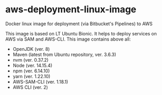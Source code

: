 # aws-deployment-linux-image
Docker linux image for deployment (via Bitbucket's Pipelines) to AWS

This image is based on LT Ubuntu Bionic. It helps to deploy services on AWS via SAM and AWS-CLI. This image contains above all:

* OpenJDK (ver. 8)
* Maven (latest from Ubuntu repository, ver. 3.6.3)
* nvm (ver. 0.37.2)
* Node (ver. 14.15.4)
* npm (ver. 6.14.10)
* yarn (ver. 1.22.10)
* AWS-SAM-CLI (ver. 1.18.1)
* AWS CLI (ver. 2)
